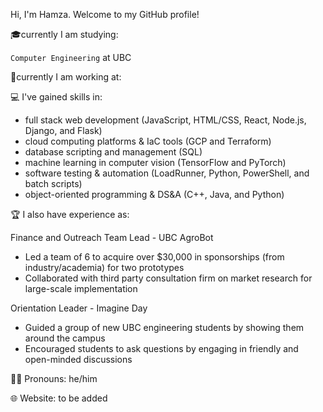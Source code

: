 Hi, I'm Hamza. Welcome to my GitHub profile!

🎓currently I am studying:

`Computer Engineering` at UBC 

💼currently I am working at:

💻 I've gained skills in:

- full stack web development (JavaScript, HTML/CSS, React, Node.js, Django, and Flask)
- cloud computing platforms & IaC tools (GCP and Terraform)
- database scripting and management (SQL)
- machine learning in computer vision (TensorFlow and PyTorch)
- software testing & automation (LoadRunner, Python, PowerShell, and batch scripts)
- object-oriented programming & DS&A (C++, Java, and Python)

🏆 I also have experience as:

Finance and Outreach Team Lead - UBC AgroBot
   - Led a team of 6 to acquire over $30,000 in sponsorships (from industry/academia) for two prototypes
   - Collaborated with third party consultation firm on market research for large-scale implementation
   
Orientation Leader - Imagine Day
   - Guided a group of new UBC engineering students by showing them around the campus 
   - Encouraged students to ask questions by engaging in friendly and open-minded discussions

🏳️‍🌈 Pronouns: he/him 

🌐 Website: to be added
